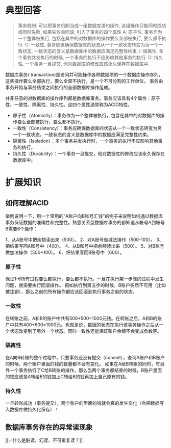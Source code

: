 # 典型回答

> 事务机制: 可以把事务机制当成一组数据库语句操作, 这组操作只能同时成功或同时失败, 如果失败会回滚, 引入了事务的四个属性
> A: 原子性, 事务作为一个整体被执行, 包括在其中的对数据库的操作要么全部被执行, 要么都不执行.
> C: 一致性, 事务应该确保数据库的状态从一个一致状态转变为另一个一致状态, 一致状态的含义是数据库中的数据应满足完整性约束.
> I: 隔离性, 多个事务并发执行的时候, 一个事务的执行不应影响其他事务的执行.
> D: 持久性, 一个事务一旦提交, 他对数据库的修改应该永久保存在数据库中.

数据库事务( transaction)是访问并可能操作各种数据项的一个数据库操作序列，这些操作要么全部执行，要么全部不执行，是一个不可分割的工作单位。 事务由事务开始与事务结束之间执行的全部数据库操作组成。



并非任意的对数据库的操作序列都是数据库事务。事务应该具有4个属性：原子性、一致性、隔离性、持久性。这四个属性通常称为ACID特性。

+ 原子性（Atomicity）：事务作为一个整体被执行，包含在其中的对数据库的操作要么全部被执行，要么都不执行。
+ 一致性（Consistency）：事务应确保数据库的状态从一个一致状态转变为另一个一致状态。一致状态的含义是数据库中的数据应满足完整性约束。
+ 隔离性（Isolation）：多个事务并发执行时，一个事务的执行不应影响其他事务的执行。
+ 持久性（Durability）：一个事务一旦提交，他对数据库的修改应该永久保存在数据库中。



# 扩展知识


## 如何理解ACID


举例说明一下，用一个常用的“A账户向B账号汇钱”的例子来说明如何通过数据库事务保证数据的准确性和完整性。熟悉关系型数据库事务的都知道从帐号A到帐号B需要6个操作：



1、从A账号中把余额读出来（500）。 2、对A账号做减法操作（500-100）。 3、把结果写回A账号中（400）。 4、从B账号中把余额读出来（500）。 5、对B账号做加法操作（500+100）。 6、把结果写回B账号中（600）。



### 原子性
保证1-6所有过程要么都执行，要么都不执行。一旦在执行某一步骤的过程中发生问题，就需要执行回滚操作。 假如执行到第五步的时候，B账户突然不可用（比如被注销），那么之前的所有操作都应该回滚到执行事务之前的状态。

### 一致性
在转账之前，A和B的账户中共有500+500=1000元钱。在转账之后，A和B的账户中共有400+600=1000元。也就是说，数据的状态在执行该事务操作之后从一个状态改变到了另外一个状态。同时一致性还能保证账户余额不会变成负数等。

### 隔离性
在A向B转账的整个过程中，只要事务还没有提交（commit），查询A账户和B账户的时候，两个账户里面的钱的数量都不会有变化。 如果在A给B转账的同时，有另外一个事务执行了C给B转账的操作，那么当两个事务都结束的时候，B账户里面的钱应该是A转给B的钱加上C转给B的钱再加上自己原有的钱。

### 持久性
一旦转账成功（事务提交），两个账户的里面的钱就会真的发生变化（会把数据写入数据库做持久化保存）！



## 数据库事务存在的异常读现象


[[✅什么是脏读、幻读、不可重复读？]]

